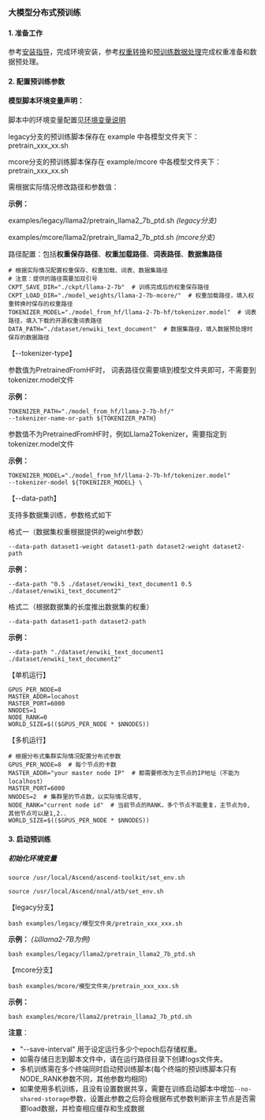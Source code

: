 ### 大模型分布式预训练

#### 1. 准备工作

参考[安装指导](../../../features/install_guide.md)，完成环境安装，参考[权重转换](../checkpoint_convert.md)和[预训练数据处理](pretrain_dataset.md)完成权重准备和数据预处理。

#### 2. 配置预训练参数

#### 模型脚本环境变量声明：
脚本中的环境变量配置见[环境变量说明](../../features/environment_variable.md)

legacy分支的预训练脚本保存在 example 中各模型文件夹下：pretrain_xxx_xx.sh

mcore分支的预训练脚本保存在 example/mcore 中各模型文件夹下：pretrain_xxx_xx.sh

需根据实际情况修改路径和参数值：

**示例：**

examples/legacy/llama2/pretrain_llama2_7b_ptd.sh *(legacy分支)*

examples/mcore/llama2/pretrain_llama2_7b_ptd.sh *(mcore分支)*

路径配置：包括**权重保存路径**、**权重加载路径**、**词表路径**、**数据集路径**

 ```shell
# 根据实际情况配置权重保存、权重加载、词表、数据集路径
# 注意：提供的路径需要加双引号
CKPT_SAVE_DIR="./ckpt/llama-2-7b"  # 训练完成后的权重保存路径
CKPT_LOAD_DIR="./model_weights/llama-2-7b-mcore/"  # 权重加载路径，填入权重转换时保存的权重路径
TOKENIZER_MODEL="./model_from_hf/llama-2-7b-hf/tokenizer.model"  # 词表路径，填入下载的开源权重词表路径
DATA_PATH="./dataset/enwiki_text_document"  # 数据集路径，填入数据预处理时保存的数据路径
 ```

【--tokenizer-type】 

参数值为PretrainedFromHF时， 词表路径仅需要填到模型文件夹即可，不需要到tokenizer.model文件

**示例：**

```shell 
TOKENIZER_PATH="./model_from_hf/llama-2-7b-hf/"
--tokenizer-name-or-path ${TOKENIZER_PATH}
```

参数值不为PretrainedFromHF时，例如Llama2Tokenizer，需要指定到tokenizer.model文件

**示例：**

```shell 
TOKENIZER_MODEL="./model_from_hf/llama-2-7b-hf/tokenizer.model"
--tokenizer-model ${TOKENIZER_MODEL} \
```


【--data-path】 

支持多数据集训练，参数格式如下

格式一（数据集权重根据提供的weight参数）

```shell 
--data-path dataset1-weight dataset1-path dataset2-weight dataset2-path
```

**示例：**

```shell 
--data-path "0.5 ./dataset/enwiki_text_document1 0.5 ./dataset/enwiki_text_document2"
```

格式二（根据数据集的长度推出数据集的权重）

```shell 
--data-path dataset1-path dataset2-path
```

**示例：**

```shell 
--data-path "./dataset/enwiki_text_document1 ./dataset/enwiki_text_document2"
```

【单机运行】 

```shell
GPUS_PER_NODE=8
MASTER_ADDR=locahost
MASTER_PORT=6000
NNODES=1  
NODE_RANK=0  
WORLD_SIZE=$(($GPUS_PER_NODE * $NNODES))
```

【多机运行】 

```shell
# 根据分布式集群实际情况配置分布式参数
GPUS_PER_NODE=8  # 每个节点的卡数
MASTER_ADDR="your master node IP"  # 都需要修改为主节点的IP地址（不能为localhost）
MASTER_PORT=6000
NNODES=2  # 集群里的节点数，以实际情况填写,
NODE_RANK="current node id"  # 当前节点的RANK，多个节点不能重复，主节点为0, 其他节点可以是1,2..
WORLD_SIZE=$(($GPUS_PER_NODE * $NNODES))
```


#### 3. 启动预训练

##### 初始化环境变量 

`source /usr/local/Ascend/ascend-toolkit/set_env.sh`

`source /usr/local/Ascend/nnal/atb/set_env.sh`

【legacy分支】

```shell
bash examples/legacy/模型文件夹/pretrain_xxx_xxx.sh
```

**示例：** *(以llama2-7B为例)*

```shell
bash examples/legacy/llama2/pretrain_llama2_7b_ptd.sh
```

【mcore分支】 

```shell
bash examples/mcore/模型文件夹/pretrain_xxx_xxx.sh
```

**示例：** 

```shell
bash examples/mcore/llama2/pretrain_llama2_7b_ptd.sh
```

**注意**：
- "--save-interval" 用于设定运行多少个epoch后存储权重。
- 如需存储日志到脚本文件中，请在运行路径目录下创建logs文件夹。
- 多机训练需在多个终端同时启动预训练脚本(每个终端的预训练脚本只有NODE_RANK参数不同，其他参数均相同)
- 如果使用多机训练，且没有设置数据共享，需要在训练启动脚本中增加`--no-shared-storage`参数，设置此参数之后将会根据布式参数判断非主节点是否需要load数据，并检查相应缓存和生成数据
